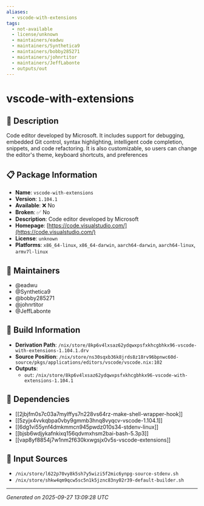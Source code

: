```yaml
---
aliases:
  - vscode-with-extensions
tags:
  - not-available
  - license/unknown
  - maintainers/eadwu
  - maintainers/Synthetica9
  - maintainers/bobby285271
  - maintainers/johnrtitor
  - maintainers/JeffLabonte
  - outputs/out
---
```


# vscode-with-extensions

## 📝 Description

Code editor developed by Microsoft. It includes support for debugging,
embedded Git control, syntax highlighting, intelligent code completion,
snippets, and code refactoring. It is also customizable, so users can
change the editor's theme, keyboard shortcuts, and preferences


## 📋 Package Information

- **Name**: `vscode-with-extensions`
- **Version**: `1.104.1`
- **Available**: ❌ No
- **Broken**: ✅ No
- **Description**: Code editor developed by Microsoft
- **Homepage**: [https://code.visualstudio.com/](https://code.visualstudio.com/)
- **License**: `unknown`
- **Platforms**: `x86_64-linux`, `x86_64-darwin`, `aarch64-darwin`, `aarch64-linux`, `armv7l-linux`
## 👥 Maintainers

- @eadwu
- @Synthetica9
- @bobby285271
- @johnrtitor
- @JeffLabonte


## 🔧 Build Information

- **Derivation Path**: `/nix/store/8kp6v4lxsaz62ydqwxpsfxkhcgbhkx96-vscode-with-extensions-1.104.1.drv`
- **Source Position**: `/nix/store/ns30sqxb36k8jrds8z18rv96bpnwc60d-source/pkgs/applications/editors/vscode/vscode.nix:102`
- **Outputs**:
  - `out`:  `/nix/store/8kp6v4lxsaz62ydqwxpsfxkhcgbhkx96-vscode-with-extensions-1.104.1`

## 🔗 Dependencies

- [[2jbjfm0s7c03a7mylffys7n228vs64rz-make-shell-wrapper-hook]]
- [[5zyjx4vvkqbpa0vby9gmmb3hnq8vyqcv-vscode-1.104.1]]
- [[6dg1vi55ynf4dmkmmcn945pwdz010s34-stdenv-linux]]
- [[bjsb6wdjykafnkixq156qdvmxhsm2bai-bash-5.3p3]]
- [[vap8yf8854j7w1nm2f630kxwgsjx0v5s-vscode-extensions]]

## 📁 Input Sources

- `/nix/store/l622p70vy8k5sh7y5wizi5f2mic6ynpg-source-stdenv.sh`
- `/nix/store/shkw4qm9qcw5sc5n1k5jznc83ny02r39-default-builder.sh`

---
*Generated on 2025-09-27 13:09:28 UTC*
